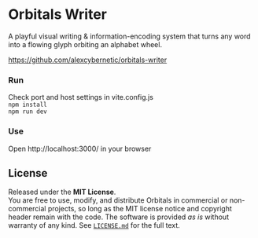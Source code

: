 # Orbitals Writer
A playful visual writing & information-encoding system
that turns any word into a flowing glyph orbiting an alphabet wheel.

https://github.com/alexcybernetic/orbitals-writer

### Run
Check port and host settings in vite.config.js\
`npm install`\
`npm run dev`

### Use
Open http://localhost:3000/ in your browser

## License
Released under the **MIT License**.  
You are free to use, modify, and distribute Orbitals in commercial or
non-commercial projects, so long as the MIT license notice and copyright
header remain with the code. The software is provided *as is* without
warranty of any kind. See [`LICENSE.md`](./LICENSE.md) for the full text.



